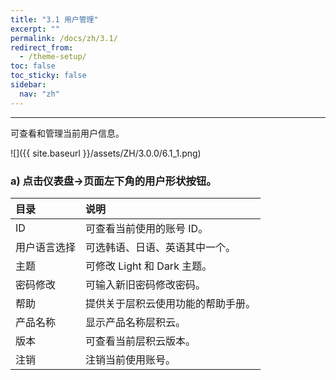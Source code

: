 ```yaml
---
title: "3.1 用户管理"
excerpt: ""
permalink: /docs/zh/3.1/
redirect_from:
  - /theme-setup/
toc: false
toc_sticky: false
sidebar:
  nav: "zh"
---
```


---
可查看和管理当前用户信息。

![]({{ site.baseurl }}/assets/ZH/3.0.0/6.1_1.png)

### a\) 点击仪表盘→页面左下角的用户形状按钮。

| **目录** | **说明** |
| :--- | :--- |
| ID | 可查看当前使用的账号 ID。|
| 用户语言选择 | 可选韩语、日语、英语其中一个。|
| 主题 | 可修改 Light 和 Dark 主题。|
| 密码修改 | 可输入新旧密码修改密码。|
| 帮助 | 提供关于层积云使用功能的帮助手册。 |
| 产品名称 | 显示产品名称层积云。 |
| 版本 | 可查看当前层积云版本。 |
| 注销 | 注销当前使用账号。 |
